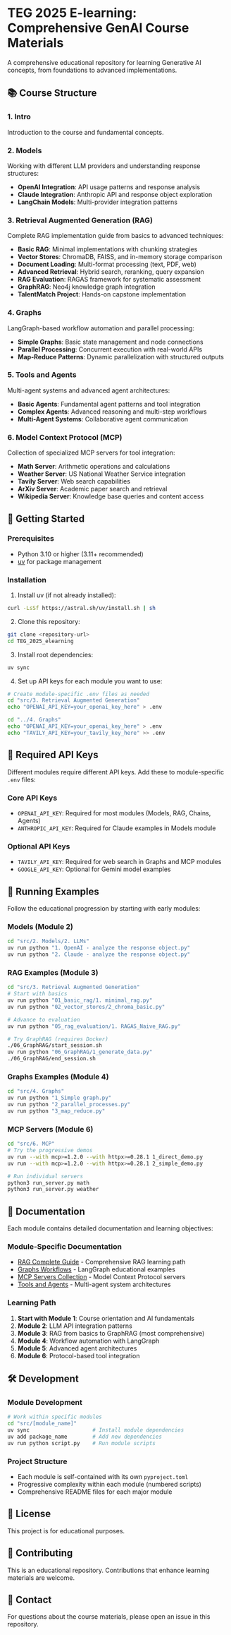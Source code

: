 # TEG 2025 E-learning: Comprehensive GenAI Course Materials

A comprehensive educational repository for learning Generative AI concepts, from foundations to advanced implementations.

## 📚 Course Structure

### 1. Intro
Introduction to the course and fundamental concepts.

### 2. Models
Working with different LLM providers and understanding response structures:
- **OpenAI Integration**: API usage patterns and response analysis
- **Claude Integration**: Anthropic API and response object exploration
- **LangChain Models**: Multi-provider integration patterns

### 3. Retrieval Augmented Generation (RAG)
Complete RAG implementation guide from basics to advanced techniques:
- **Basic RAG**: Minimal implementations with chunking strategies
- **Vector Stores**: ChromaDB, FAISS, and in-memory storage comparison
- **Document Loading**: Multi-format processing (text, PDF, web)
- **Advanced Retrieval**: Hybrid search, reranking, query expansion
- **RAG Evaluation**: RAGAS framework for systematic assessment
- **GraphRAG**: Neo4j knowledge graph integration
- **TalentMatch Project**: Hands-on capstone implementation

### 4. Graphs
LangGraph-based workflow automation and parallel processing:
- **Simple Graphs**: Basic state management and node connections
- **Parallel Processing**: Concurrent execution with real-world APIs
- **Map-Reduce Patterns**: Dynamic parallelization with structured outputs

### 5. Tools and Agents
Multi-agent systems and advanced agent architectures:
- **Basic Agents**: Fundamental agent patterns and tool integration
- **Complex Agents**: Advanced reasoning and multi-step workflows
- **Multi-Agent Systems**: Collaborative agent communication

### 6. Model Context Protocol (MCP)
Collection of specialized MCP servers for tool integration:
- **Math Server**: Arithmetic operations and calculations
- **Weather Server**: US National Weather Service integration
- **Tavily Server**: Web search capabilities
- **ArXiv Server**: Academic paper search and retrieval
- **Wikipedia Server**: Knowledge base queries and content access

## 🚀 Getting Started

### Prerequisites
- Python 3.10 or higher (3.11+ recommended)
- [uv](https://github.com/astral-sh/uv) for package management

### Installation

1. Install uv (if not already installed):
```bash
curl -LsSf https://astral.sh/uv/install.sh | sh
```

2. Clone this repository:
```bash
git clone <repository-url>
cd TEG_2025_elearning
```

3. Install root dependencies:
```bash
uv sync
```

4. Set up API keys for each module you want to use:
```bash
# Create module-specific .env files as needed
cd "src/3. Retrieval Augmented Generation"
echo "OPENAI_API_KEY=your_openai_key_here" > .env

cd "../4. Graphs"
echo "OPENAI_API_KEY=your_openai_key_here" > .env
echo "TAVILY_API_KEY=your_tavily_key_here" >> .env
```

## 🔑 Required API Keys

Different modules require different API keys. Add these to module-specific `.env` files:

### Core API Keys
- `OPENAI_API_KEY`: Required for most modules (Models, RAG, Chains, Agents)
- `ANTHROPIC_API_KEY`: Required for Claude examples in Models module

### Optional API Keys
- `TAVILY_API_KEY`: Required for web search in Graphs and MCP modules
- `GOOGLE_API_KEY`: Optional for Gemini model examples

## 🏃 Running Examples

Follow the educational progression by starting with early modules:

### Models (Module 2)
```bash
cd "src/2. Models/2. LLMs"
uv run python "1. OpenAI - analyze the response object.py"
uv run python "2. Claude - analyze the response object.py"
```

### RAG Examples (Module 3)
```bash
cd "src/3. Retrieval Augmented Generation"
# Start with basics
uv run python "01_basic_rag/1. minimal_rag.py"
uv run python "02_vector_stores/2_chroma_basic.py"

# Advance to evaluation
uv run python "05_rag_evaluation/1. RAGAS_Naive_RAG.py"

# Try GraphRAG (requires Docker)
./06_GraphRAG/start_session.sh
uv run python "06_GraphRAG/1_generate_data.py"
./06_GraphRAG/end_session.sh
```

### Graphs Examples (Module 4)
```bash
cd "src/4. Graphs"
uv run python "1_Simple graph.py"
uv run python "2_parallel_processes.py"
uv run python "3_map_reduce.py"
```

### MCP Servers (Module 6)
```bash
cd "src/6. MCP"
# Try the progressive demos
uv run --with mcp>=1.2.0 --with httpx>=0.28.1 1_direct_demo.py
uv run --with mcp>=1.2.0 --with httpx>=0.28.1 2_simple_demo.py

# Run individual servers
python3 run_server.py math
python3 run_server.py weather
```

## 📖 Documentation

Each module contains detailed documentation and learning objectives:

### Module-Specific Documentation
- [RAG Complete Guide](src/3.%20Retrieval%20Augmented%20Generation/README.md) - Comprehensive RAG learning path
- [Graphs Workflows](src/4.%20Graphs/README.md) - LangGraph educational examples
- [MCP Servers Collection](src/6.%20MCP/README.md) - Model Context Protocol servers
- [Tools and Agents](src/5.%20Tools%20and%20Agents/) - Multi-agent system architectures

### Learning Path
1. **Start with Module 1**: Course orientation and AI fundamentals
2. **Module 2**: LLM API integration patterns
3. **Module 3**: RAG from basics to GraphRAG (most comprehensive)
4. **Module 4**: Workflow automation with LangGraph
5. **Module 5**: Advanced agent architectures
6. **Module 6**: Protocol-based tool integration

## 🛠️ Development

### Module Development
```bash
# Work within specific modules
cd "src/[module_name]"
uv sync                    # Install module dependencies
uv add package_name        # Add new dependencies
uv run python script.py    # Run module scripts
```

### Project Structure
- Each module is self-contained with its own `pyproject.toml`
- Progressive complexity within each module (numbered scripts)
- Comprehensive README files for each major module

## 📝 License

This project is for educational purposes.

## 🤝 Contributing

This is an educational repository. Contributions that enhance learning materials are welcome.

## 📧 Contact

For questions about the course materials, please open an issue in this repository.